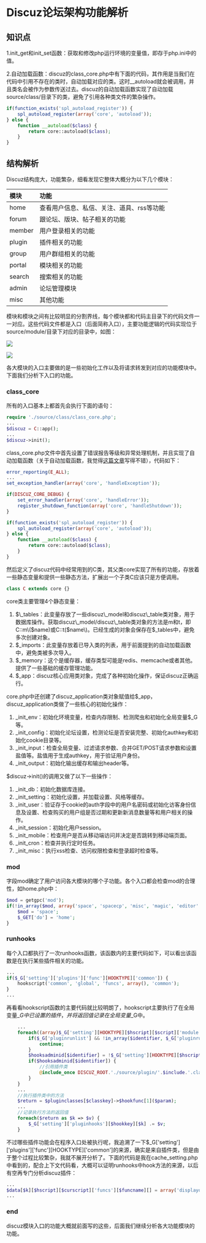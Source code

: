 # Discuz论坛架构功能解析

## 知识点

1.init\_get和init\_set函数：获取和修改php运行环境的变量值，即存于php.ini中的值。

2.自动加载函数：discuz的class\_core.php中有下面的代码，其作用是当我们在代码中引用不存在的类时，自动加载对应的类。这时\_\_autoload就会被调用，并且类名会被作为参数传送过去。discuz的自动加载函数实现了自动加载source/class/目录下的类，避免了引用各种类文件的繁杂操作。

```php
if(function_exists('spl_autoload_register')) {
	spl_autoload_register(array('core', 'autoload'));
} else {
	function __autoload($class) {
		return core::autoload($class);
	}
}
```

## 结构解析

Discuz结构庞大，功能繁杂，细看发现它整体大概分为以下几个模块：

| 模块 | 功能 |
| :--- | :--- |
| home | 查看用户信息、私信、关注、道具、rss等功能 |
| forum | 跟论坛、版块、帖子相关的功能 |
| member | 用户登录相关的功能 |
| plugin | 插件相关的功能 |
| group | 用户群组相关的功能 |
| portal | 模块相关的功能 |
| search | 搜索相关的功能 |
| admin | 论坛管理模块 |
| misc | 其他功能 |

模块和模块之间有比较明显的分割界线，每个模块都和代码主目录下的代码文件一一对应。这些代码文件都是入口（后面简称入口），主要功能逻辑的代码实现位于source/module/目录下对应的目录中，如图：

![](.gitbook/assets/image%20%281%29.png)

![](.gitbook/assets/image%20%282%29.png)

各大模块的入口主要做的是一些初始化工作以及将请求转发到对应的功能模块中。下面我们分析下入口的功能。

### class\_core

所有的入口基本上都首先会执行下面的语句：

```php
require './source/class/class_core.php';
...
$discuz = C::app();
...
$discuz->init();
```

class\_core.php文件中首先设置了错误报告等级和异常处理机制，并且实现了自动加载函数（关于自动加载函数，我觉得[这篇文章](https://www.cnblogs.com/CpNice/p/4119925.html)写得不错），代码如下：

```php
error_reporting(E_ALL);
...
set_exception_handler(array('core', 'handleException'));

if(DISCUZ_CORE_DEBUG) {
	set_error_handler(array('core', 'handleError'));
	register_shutdown_function(array('core', 'handleShutdown'));
}

if(function_exists('spl_autoload_register')) {
	spl_autoload_register(array('core', 'autoload'));
} else {
	function __autoload($class) {
		return core::autoload($class);
	}
}
```

然后定义了discuz代码中经常用到的C类，其父类core实现了所有的功能，存放着一些静态变量和提供一些静态方法，扩展出一个子类C应该只是方便调用。

```php
class C extends core {}
```

core类主要管理4个静态变量：

1. $\_tables：此变量存放了一些discuz\_model和discuz\_table类对象，用于数据库操作。获取discuz\_model/discuz\_table类对象的方法是m和t，即C::m\($name\)或C::t\($name\)。已经生成的对象会保存在$\_tables中，避免多次创建对象。
2. $\_imports：此变量存放着已导入类的列表，用于前面提到的自动加载函数中，避免类被多次导入。
3. $\_memory：这个是缓存器，缓存类型可能是redis、memcache或者其他。提供了一些基础的缓存管理功能。
4. $\_app：discuz核心应用类对象，完成了各种初始化操作，保证discuz正确运行。

core.php中还创建了discuz\_application类对象赋值给$\_app，discuz\_application类做了一些核心的初始化操作：

1. \_init\_env：初始化环境变量，检查内存限制、检测爬虫和初始化全局变量$\_G等。
2. \_init\_config：初始化论坛设置，检测论坛是否安装完整、初始化authkey和初始化cookie目录等。
3. \_init\_input：检查全局变量、过滤请求参数、合并GET/POST请求参数和设置盐值等。盐值用于生成authkey，用于验证用户身份。
4. \_init\_output：初始化输出缓存和输出header等。

$discuz-&gt;init\(\)的调用又做了以下一些操作：

1. \_init\_db：初始化数据库连接。
2. \_init\_setting：初始化设置，并加载设置、风格等缓存。
3. \_init\_user：验证存于cookie的auth字段中的用户名密码或初始化访客身份信息及设置、检查购买的用户组是否过期和更新新消息数量等和用户相关的操作。
4. \_init\_session：初始化用户session。
5. \_init\_mobile：检查用户是否从移动端访问并决定是否跳转到移动端页面。
6. \_init\_cron：检查并执行定时任务。
7. \_init\_misc：执行xss检查、访问权限检查和登录超时检查等。

### mod

字段mod确定了用户访问各大模块的哪个子功能。各个入口都会检查mod的合理性，如home.php中：

```php
$mod = getgpc('mod');
if(!in_array($mod, array('space', 'spacecp', 'misc', 'magic', 'editor', 'invite', 'task', 'medal', 'rss', 'follow'))) {
	$mod = 'space';
	$_GET['do'] = 'home';
}
```

### runhooks

每个入口都执行了一次runhooks函数，该函数内的主要代码如下，可以看出该函数是在执行某些插件相关的功能。

```php
...
if($_G['setting']['plugins']['func'][HOOKTYPE]['common']) {
	hookscript('common', 'global', 'funcs', array(), 'common');
}
...
```

再看看hookscript函数的主要代码就比较明朗了，hookscript主要执行了在全局变量$\_G中已设置的插件，并将返回值记录在全局变量$\_G中。

```php
	...
	foreach((array)$_G['setting'][HOOKTYPE][$hscript][$script]['module'] as $identifier => $include) {
		if($_G['pluginrunlist'] && !in_array($identifier, $_G['pluginrunlist'])) {
			continue;
		}
		$hooksadminid[$identifier] = !$_G['setting'][HOOKTYPE][$hscript][$script]['adminid'][$identifier] || ($_G['setting'][HOOKTYPE][$hscript][$script]['adminid'][$identifier] && $_G['adminid'] > 0 && $_G['setting']['hookscript'][$hscript][$script]['adminid'][$identifier] >= $_G['adminid']);
		if($hooksadminid[$identifier]) {
			//引用插件类
			@include_once DISCUZ_ROOT.'./source/plugin/'.$include.'.class.php';
		}
	}
	...
	//执行插件类中的方法
	$return = $pluginclasses[$classkey]->$hookfunc[1]($param);
	...
	//记录执行方法的返回值
	foreach($return as $k => $v) {
		$_G['setting']['pluginhooks'][$hookkey][$k] .= $v;
	}
```

不过哪些插件功能会在程序入口处被执行呢，我追溯了一下$\_G\['setting'\]\['plugins'\]\['func'\]\[HOOKTYPE\]\['common'\]的来源，确实是来自插件类，但是由于整个过程比较繁杂，我就不展开分析了。下面的代码是我在cache\_setting.php中看到的，配合上下文代码看，大概可以证明runhooks中hook方法的来源，以后有空再专门分析discuz插件：

```php
...
$data[$k][$hscript][$curscript]['funcs'][$funcname][] = array('displayorder' => $module['displayorder'], 'func' => array($plugin['identifier'], $funcname));
...
```

### end

discuz模块入口的功能大概就前面写的这些，后面我们继续分析各大功能模块的功能。

